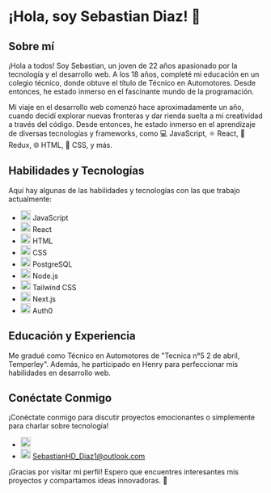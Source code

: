 # ¡Hola, soy Sebastian Diaz! 👋

## Sobre mí
¡Hola a todos! Soy Sebastian, un joven de 22 años apasionado por la tecnología y el desarrollo web. A los 18 años, completé mi educación en un colegio técnico, donde obtuve el título de Técnico en Automotores. Desde entonces, he estado inmerso en el fascinante mundo de la programación.

Mi viaje en el desarrollo web comenzó hace aproximadamente un año, cuando decidí explorar nuevas fronteras y dar rienda suelta a mi creatividad a través del código. Desde entonces, he estado inmerso en el aprendizaje de diversas tecnologías y frameworks, como 💻 JavaScript, ⚛️ React, 🔄 Redux, 🌐 HTML, 🎨 CSS, y más.

## Habilidades y Tecnologías
Aquí hay algunas de las habilidades y tecnologías con las que trabajo actualmente:

- <img src="https://cdn2.iconfinder.com/data/icons/designer-skills/128/code-programming-javascript-software-develop-command-language-256.png" alt="JavaScript" width="20" height="20"> JavaScript
- <img src="https://cdn4.iconfinder.com/data/icons/logos-brands-8/32/react_native-logo-programming-256.png" alt="React" width="20" height="20"> React
- <img src="https://cdn1.iconfinder.com/data/icons/logotypes/32/badge-html-5-256.png" alt="HTML" width="20" height="20"> HTML
- <img src="https://cdn1.iconfinder.com/data/icons/logotypes/32/badge-css-3-256.png" alt="CSS" width="20" height="20"> CSS
- <img src="https://cdn1.iconfinder.com/data/icons/brands-5/512/fi-brands-postgre-256.png" alt="PostgreSQL" width="20" height="20"> PostgreSQL
- <img src="https://cdn4.iconfinder.com/data/icons/logos-3/456/nodejs-new-pantone-black-256.png" alt="Node.js" width="20" height="20"> Node.js
- <img src="https://cdn3.iconfinder.com/data/icons/teenyicons-outline-vol-3/15/tailwind-256.png" alt="Tailwind CSS" width="20" height="20"> Tailwind CSS
- <img src="https://cdn3.iconfinder.com/data/icons/teenyicons-outline-vol-2/15/nextjs-256.png" alt="Next.js" width="20" height="20"> Next.js
- <img src="https://cdn4.iconfinder.com/data/icons/logos-brands-5/24/auth0-256.png" alt="Auth0" width="20" height="20"> Auth0


## Educación y Experiencia
Me gradué como Técnico en Automotores de "Tecnica n°5 2 de abril, Temperley". Además, he participado en Henry para perfeccionar mis habilidades en desarrollo web.

## Conéctate Conmigo
¡Conéctate conmigo para discutir proyectos emocionantes o simplemente para charlar sobre tecnología!
- [<img src="https://cdn1.iconfinder.com/data/icons/logotypes/32/square-linkedin-256.png" alt="Linkedin" width="20" height="20">](https://www.linkedin.com/in/sebastian-diaz-68b992250/) 
- [<img src="https://cdn0.iconfinder.com/data/icons/logos-microsoft-office-365/128/Microsoft_Office-07-256.png" alt="Outlook" width="20" height="20">](mailto:SebastianHD_Diaz1@outlook.com) SebastianHD_Diaz1@outlook.com

¡Gracias por visitar mi perfil! Espero que encuentres interesantes mis proyectos y compartamos ideas innovadoras. 🚀
